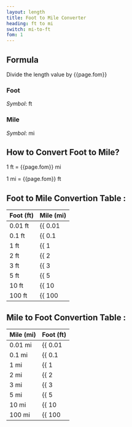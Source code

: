 ```yaml
---
layout: length
title: Foot to Mile Converter
heading: ft to mi
switch: mi-to-ft
fom: 1
---
```


## Formula
Divide the length value by {{page.fom}}

### Foot
*Symbol*: ft

### Mile
*Symbol*: mi

## How to Convert Foot to Mile?
1 ft = {{page.fom}} mi

1 mi = {{page.fom}} ft

## Foot to Mile Convertion Table :

| Foot (ft) | Mile (mi) |
| ---- | ---- |
| 0.01 ft | {{ 0.01 | divided_by: page.fom | round: 5 }} mi |
| 0.1 ft | {{ 0.1 | divided_by: page.fom | round: 5 }} mi |
| 1 ft | {{ 1 | divided_by: page.fom | round: 5 }} mi |
| 2 ft | {{ 2 | divided_by: page.fom | round: 5 }} mi |
| 3 ft | {{ 3 | divided_by: page.fom | round: 5 }} mi |
| 5 ft | {{ 5 | divided_by: page.fom | round: 5 }} mi |
| 10 ft | {{ 10 | divided_by: page.fom | round: 5 }} mi |
| 100 ft | {{ 100 | divided_by: page.fom | round: 5 }} mi |

## Mile to Foot Convertion Table :

| Mile (mi) | Foot (ft) |
| ---- | ---- |
| 0.01 mi | {{ 0.01 | times: page.fom | round: 5 }} ft |
| 0.1 mi | {{ 0.1 | times: page.fom | round: 5 }} ft |
| 1 mi | {{ 1 | times: page.fom | round: 5 }} ft |
| 2 mi | {{ 2 | times: page.fom | round: 5 }} ft |
| 3 mi | {{ 3 | times: page.fom | round: 5 }} ft |
| 5 mi | {{ 5 | times: page.fom | round: 5 }} ft |
| 10 mi | {{ 10 | times: page.fom | round: 5 }} ft |
| 100 mi | {{ 100 | times: page.fom | round: 5 }} ft |

<script>
selectInput[5].selected = true
selectOutput[9].selected = true
</script>
